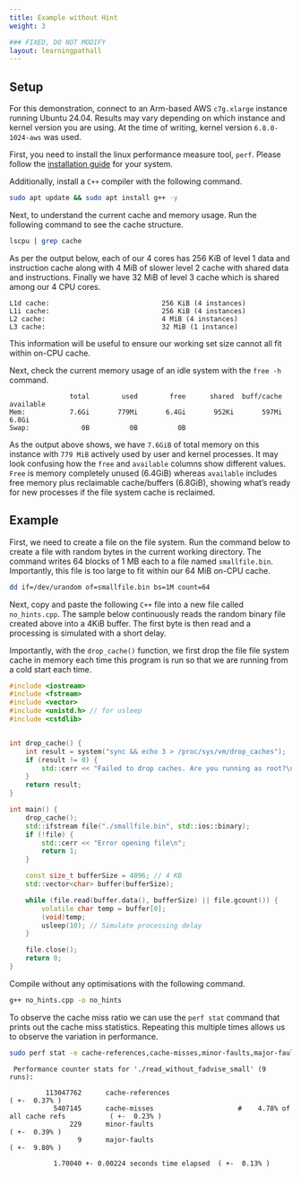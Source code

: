 ```yaml
---
title: Example without Hint
weight: 3

### FIXED, DO NOT MODIFY
layout: learningpathall
---
```


## Setup

For this demonstration, connect to an Arm-based AWS `c7g.xlarge` instance running Ubuntu 24.04. Results may vary depending on which instance and kernel version you are using. At the time of writing, kernel version `6.8.0-1024-aws` was used. 

First, you need to install the linux performance measure tool, `perf`. Please follow the [installation guide](https://learn.arm.com/install-guides/perf/) for your system. 

Additionally, install a `C++` compiler with the following command. 

```bash
sudo apt update && sudo apt install g++ -y
```

Next, to understand the current cache and memory usage. Run the following command to see the cache structure.

```bash
lscpu | grep cache
```

As per the output below, each of our 4 cores has 256 KiB of level 1 data and instruction cache along with 4 MiB of slower level 2 cache with shared data and instructions. Finally we have 32 MiB of level 3 cache which is shared among our 4 CPU cores. 

```output  
L1d cache:                            256 KiB (4 instances)
L1i cache:                            256 KiB (4 instances)
L2 cache:                             4 MiB (4 instances)
L3 cache:                             32 MiB (1 instance)
```

This information will be useful to ensure our working set size cannot all fit within on-CPU cache. 

Next, check the current memory usage of an idle system with the `free -h` command. 

```output
               total        used        free      shared  buff/cache   available
Mem:           7.6Gi       779Mi       6.4Gi       952Ki       597Mi       6.8Gi
Swap:             0B          0B          0B
```

As the output above shows, we have `7.6GiB` of total memory on this instance with `779 MiB` actively used by user and kernel processes. It may look confusing how the `free` and `available` columns show different values. `Free` is memory completely unused (6.4GiB) whereas `available` includes free memory plus reclaimable cache/buffers (6.8GiB), showing what’s ready for new processes if the file system cache is reclaimed. 


## Example

First, we need to create a file on the file system. Run the command below to create a file with random bytes in the current working directory. The command writes 64 blocks of 1 MB each to a file named `smallfile.bin`. Importantly, this file is too large to fit within our 64 MiB on-CPU cache. 

```bash
dd if=/dev/urandom of=smallfile.bin bs=1M count=64
```

Next, copy and paste the following `C++` file into a new file called `no_hints.cpp`. The sample below continuously reads the random binary file created above into a 4KiB buffer. The first byte is then read and a processing is simulated with a short delay. 

Importantly, with the `drop_cache()` function, we first drop the file file system cache in memory each time this program is run so that we are running from a cold start each time. 

```cpp
#include <iostream>
#include <fstream>
#include <vector>
#include <unistd.h> // for usleep
#include <cstdlib>


int drop_cache() {
    int result = system("sync && echo 3 > /proc/sys/vm/drop_caches");
    if (result != 0) {
        std::cerr << "Failed to drop caches. Are you running as root?\n";
    }
    return result;
}

int main() {
    drop_cache();
    std::ifstream file("./smallfile.bin", std::ios::binary);
    if (!file) {
        std::cerr << "Error opening file\n";
        return 1;
    }

    const size_t bufferSize = 4096; // 4 KB
    std::vector<char> buffer(bufferSize);

    while (file.read(buffer.data(), bufferSize) || file.gcount()) {
        volatile char temp = buffer[0];
        (void)temp;
        usleep(10); // Simulate processing delay
    }

    file.close();
    return 0;
}

```

Compile without any optimisations with the following command. 

```bash
g++ no_hints.cpp -o no_hints
```

To observe the cache miss ratio we can use the `perf stat` command that prints out the cache miss statistics. Repeating this multiple times allows us to observe the variation in performance. 

```bash
sudo perf stat -e cache-references,cache-misses,minor-faults,major-faults -r 9 ./no_hints
```

```output
 Performance counter stats for './read_without_fadvise_small' (9 runs):

         113047762      cache-references                                                        ( +-  0.37% )
           5407145      cache-misses                     #    4.78% of all cache refs           ( +-  0.23% )
               229      minor-faults                                                            ( +-  0.39% )
                 9      major-faults                                                            ( +-  9.80% )

           1.70040 +- 0.00224 seconds time elapsed  ( +-  0.13% )
```